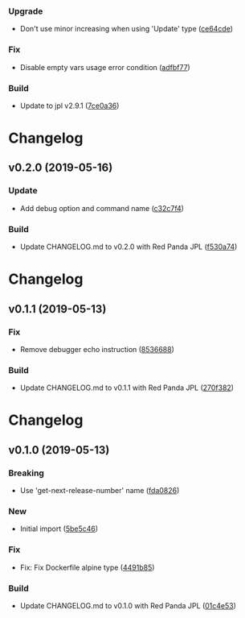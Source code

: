 ### Upgrade

* Don't use minor increasing when using 'Update' type ([ce64cde](https://github.com:kairops/dc-get-next-release-number/commit/ce64cde))

### Fix

* Disable empty vars usage error condition ([adfbf77](https://github.com:kairops/dc-get-next-release-number/commit/adfbf77))

### Build

* Update to jpl v2.9.1 ([7ce0a36](https://github.com:kairops/dc-get-next-release-number/commit/7ce0a36))

# Changelog

## v0.2.0 (2019-05-16)

### Update

* Add debug option and command name ([c32c7f4](https://github.com:kairops/dc-get-next-release-number/commit/c32c7f4))

### Build

* Update CHANGELOG.md to v0.2.0 with Red Panda JPL ([f530a74](https://github.com:kairops/dc-get-next-release-number/commit/f530a74))

# Changelog

## v0.1.1 (2019-05-13)

### Fix

* Remove debugger echo instruction ([8536688](https://github.com:kairops/dc-get-next-release-number/commit/8536688))

### Build

* Update CHANGELOG.md to v0.1.1 with Red Panda JPL ([270f382](https://github.com:kairops/dc-get-next-release-number/commit/270f382))

# Changelog

## v0.1.0 (2019-05-13)

### Breaking

* Use 'get-next-release-number' name ([fda0826](https://github.com:kairops/dc-get-next-release-number/commit/fda0826))

### New

* Initial import ([5be5c46](https://github.com:kairops/dc-get-next-release-number/commit/5be5c46))

### Fix

* Fix: Fix Dockerfile alpine type ([4491b85](https://github.com:kairops/dc-get-next-release-number/commit/4491b85))

### Build

* Update CHANGELOG.md to v0.1.0 with Red Panda JPL ([01c4e53](https://github.com:kairops/dc-get-next-release-number/commit/01c4e53))

